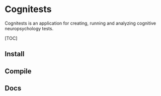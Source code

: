 # Cognitests
Cognitests is an application for creating, running and analyzing cognitive neuropsychology tests.

[TOC]

## Install

## Compile

## Docs
